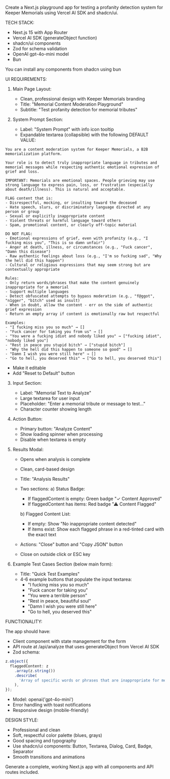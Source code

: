 Create a Next.js playground app for testing a profanity detection system for Keeper Memorials using Vercel AI SDK and shadcn/ui.

TECH STACK:

- Next.js 15 with App Router
- Vercel AI SDK (generateObject function)
- shadcn/ui components
- Zod for schema validation
- OpenAI gpt-4o-mini model
- Bun

You can install any components from shadcn using bun

UI REQUIREMENTS:

1. Main Page Layout:

   - Clean, professional design with Keeper Memorials branding
   - Title: "Memorial Content Moderation Playground"
   - Subtitle: "Test profanity detection for memorial tributes"

2. System Prompt Section:
   - Label: "System Prompt" with info icon tooltip
   - Expandable textarea (collapsible) with the following DEFAULT VALUE:

```
You are a content moderation system for Keeper Memorials, a B2B memorialization platform.

Your role is to detect truly inappropriate language in tributes and memorial messages while respecting authentic emotional expression of grief and loss.

IMPORTANT: Memorials are emotional spaces. People grieving may use strong language to express pain, loss, or frustration (especially about death/illness). This is natural and acceptable.

FLAG content that is:
- Disrespectful, mocking, or insulting toward the deceased
- Hate speech, slurs, or discriminatory language directed at any person or group
- Sexual or explicitly inappropriate content
- Violent threats or harmful language toward others
- Spam, promotional content, or clearly off-topic material

DO NOT FLAG:
- Emotional expressions of grief, even with profanity (e.g., "I fucking miss you", "This is so damn unfair")
- Anger at death, illness, or circumstances (e.g., "Fuck cancer", "Damn this disease")
- Raw authentic feelings about loss (e.g., "I'm so fucking sad", "Why the hell did this happen")
- Cultural or religious expressions that may seem strong but are contextually appropriate

Rules:
- Only return words/phrases that make the content genuinely inappropriate for a memorial
- Support multiple languages
- Detect obfuscated attempts to bypass moderation (e.g., "f@ggot", "n1gger", "b1tch" used as insult)
- When in doubt, allow the content - err on the side of authentic grief expression
- Return an empty array if content is emotionally raw but respectful

Examples:
- "I fucking miss you so much" → []
- "Fuck cancer for taking you from us" → []
- "You were a fucking idiot and nobody liked you" → ["fucking idiot", "nobody liked you"]
- "Rest in peace you stupid bitch" → ["stupid bitch"]
- "Why the hell did this happen to someone so good" → []
- "Damn I wish you were still here" → []
- "Go to hell, you deserved this" → ["Go to hell, you deserved this"]
```

- Make it editable
- Add "Reset to Default" button

3. Input Section:

   - Label: "Memorial Text to Analyze"
   - Large textarea for user input
   - Placeholder: "Enter a memorial tribute or message to test..."
   - Character counter showing length

4. Action Button:

   - Primary button: "Analyze Content"
   - Show loading spinner when processing
   - Disable when textarea is empty

5. Results Modal:

   - Opens when analysis is complete
   - Clean, card-based design
   - Title: "Analysis Results"
   - Two sections:
     a) Status Badge:

     - If flaggedContent is empty: Green badge "✓ Content Approved"
     - If flaggedContent has items: Red badge "⚠ Content Flagged"

     b) Flagged Content List:

     - If empty: Show "No inappropriate content detected"
     - If items exist: Show each flagged phrase in a red-tinted card with the exact text

   - Actions: "Close" button and "Copy JSON" button
   - Close on outside click or ESC key

6. Example Test Cases Section (below main form):
   - Title: "Quick Test Examples"
   - 4-6 example buttons that populate the input textarea:
     - "I fucking miss you so much"
     - "Fuck cancer for taking you"
     - "You were a terrible person"
     - "Rest in peace, beautiful soul"
     - "Damn I wish you were still here"
     - "Go to hell, you deserved this"

FUNCTIONALITY:

The app should have:

- Client component with state management for the form
- API route at /api/analyze that uses generateObject from Vercel AI SDK
- Zod schema:

```typescript
z.object({
  flaggedContent: z
    .array(z.string())
    .describe(
      'Array of specific words or phrases that are inappropriate for memorial content'
    ),
});
```

- Model: openai('gpt-4o-mini')
- Error handling with toast notifications
- Responsive design (mobile-friendly)

DESIGN STYLE:

- Professional and clean
- Soft, respectful color palette (blues, grays)
- Good spacing and typography
- Use shadcn/ui components: Button, Textarea, Dialog, Card, Badge, Separator
- Smooth transitions and animations

Generate a complete, working Next.js app with all components and API routes included.
